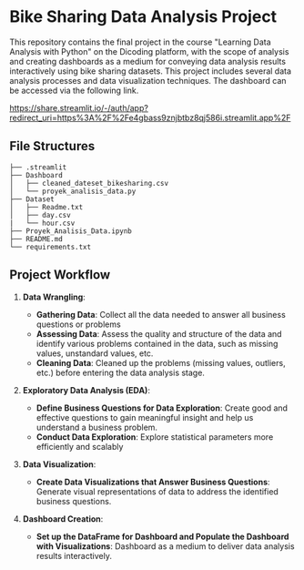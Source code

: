 # Bike Sharing Data Analysis Project

This repository contains the final project in the course "Learning Data Analysis with Python" on the Dicoding platform, with the scope of analysis and creating dashboards as a medium for conveying data analysis results interactively using bike sharing datasets. This project includes several data analysis processes and data visualization techniques. The dashboard can be accessed via the following link.

https://share.streamlit.io/-/auth/app?redirect_uri=https%3A%2F%2Fe4gbass9znjbtbz8qj586i.streamlit.app%2F

## File Structures
```
├── .streamlit
├── Dashboard
│   ├── cleaned_dateset_bikesharing.csv
│   └── proyek_analisis_data.py
├── Dataset
│   ├── Readme.txt
│   ├── day.csv
|   └── hour.csv
├── Proyek_Analisis_Data.ipynb
├── README.md
└── requirements.txt
```

## Project Workflow
1. **Data Wrangling**:
   - **Gathering Data**: Collect all the data needed to answer all business questions or problems
   - **Assessing Data**: Assess the quality and structure of the data and identify various problems contained in the data, such as missing values, unstandard values, etc.
   - **Cleaning Data**: Cleaned up the problems (missing values, outliers, etc.) before entering the data analysis stage.

2. **Exploratory Data Analysis (EDA)**:
   - **Define Business Questions for Data Exploration**: Create good and effective questions to gain meaningful insight and help us understand a business problem.
   - **Conduct Data Exploration**: Explore statistical parameters more efficiently and scalably

3. **Data Visualization**:
   - **Create Data Visualizations that Answer Business Questions**: Generate visual representations of data to address the identified business questions.

4. **Dashboard Creation**:
   - **Set up the DataFrame for Dashboard and Populate the Dashboard with Visualizations**: Dashboard as a medium to deliver data analysis results interactively.
